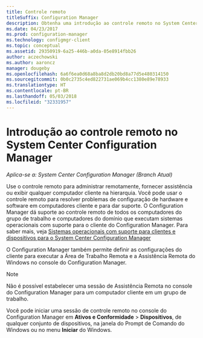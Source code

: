 ```yaml
---
title: Controle remoto
titleSuffix: Configuration Manager
description: Obtenha uma introdução ao controle remoto no System Center Configuration Manager.
ms.date: 04/23/2017
ms.prod: configuration-manager
ms.technology: configmgr-client
ms.topic: conceptual
ms.assetid: 29350919-6a25-446b-a0da-05e8914fbb26
author: aczechowski
ms.author: aaroncz
manager: dougeby
ms.openlocfilehash: 6a6f6ea0d68a8ba8d2db20bd8a77d5e480314150
ms.sourcegitcommit: 0b0c2735c4ed822731ae069b4cc1380e89e78933
ms.translationtype: HT
ms.contentlocale: pt-BR
ms.lasthandoff: 05/03/2018
ms.locfileid: "32331957"
---
```

# <a name="introduction-to-remote-control-in-system-center-configuration-manager"></a>Introdução ao controle remoto no System Center Configuration Manager

*Aplica-se a: System Center Configuration Manager (Branch Atual)*

Use o controle remoto para administrar remotamente, fornecer assistência ou exibir qualquer computador cliente na hierarquia. Você pode usar o controle remoto para resolver problemas de configuração de hardware e software em computadores cliente e para dar suporte. O Configuration Manager dá suporte ao controle remoto de todos os computadores do grupo de trabalho e computadores do domínio que executam sistemas operacionais com suporte para o cliente do Configuration Manager. Para saber mais, veja [Sistemas operacionais com suporte para clientes e dispositivos para o System Center Configuration Manager](../../../../core/plan-design/configs/supported-operating-systems-for-clients-and-devices.md)

O Configuration Manager também permite definir as configurações do cliente para executar a Área de Trabalho Remota e a Assistência Remota do Windows no console do Configuration Manager.  

> [!NOTE]  
>  Não é possível estabelecer uma sessão de Assistência Remota no console do Configuration Manager para um computador cliente em um grupo de trabalho. 

 Você pode iniciar uma sessão de controle remoto no console do Configuration Manager em **Ativos e Conformidade** > **Dispositivos**, de qualquer conjunto de dispositivos, na janela do Prompt de Comando do Windows ou no menu **Iniciar** do Windows.  
